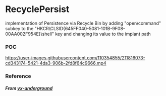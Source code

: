 # RecyclePersist
implementation of Persistence via Recycle Bin by adding "open\command" subkey to the "HKCR\CLSID\{645FF040-5081-101B-9F08-00AA002F954E}\shell" key and changing its value to the implant path

### POC
https://user-images.githubusercontent.com/110354855/211816073-cd343174-5421-4da3-906b-2fd8f64c9666.mp4



### Reference  
##### From [vx-underground](https://papers.vx-underground.org/papers/Windows/Persistence/Persistence%20via%20Recycle%20Bin.7z)

